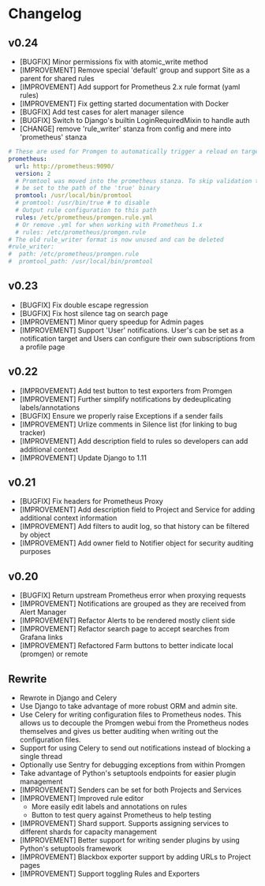 # Changelog

## v0.24
* [BUGFIX] Minor permissions fix with atomic_write method
* [IMPROVEMENT] Remove special 'default' group and support Site as a parent for shared rules
* [IMPROVEMENT] Add support for Prometheus 2.x rule format (yaml rules)
* [IMPROVEMENT] Fix getting started documentation with Docker
* [BUGFIX] Add test cases for alert manager silence
* [BUGFIX] Switch to Django's builtin LoginRequiredMixin to handle auth
* [CHANGE] remove 'rule_writer' stanza from config and mere into 'prometheus' stanza

```yaml
# These are used for Promgen to automatically trigger a reload on target changes
prometheus:
  url: http://prometheus:9090/
  version: 2
  # Promtool was moved into the prometheus stanza. To skip validation this can
  # be set to the path of the 'true' binary
  promtool: /usr/local/bin/promtool
  # promtool: /usr/bin/true # to disable
  # Output rule configuration to this path
  rules: /etc/prometheus/promgen.rule.yml
  # Or remove .yml for when working with Prometheus 1.x
  # rules: /etc/prometheus/promgen.rule
# The old rule_writer format is now unused and can be deleted
#rule_writer:
#  path: /etc/prometheus/promgen.rule
#  promtool_path: /usr/local/bin/promtool
```


## v0.23
* [BUGFIX] Fix double escape regression
* [BUGFIX] Fix host silence tag on search page
* [IMPROVEMENT] Minor query speedup for Admin pages
* [IMPROVEMENT] Support 'User' notifications. User's can be set as a notification target and Users can configure their own subscriptions from a profile page

## v0.22

* [IMPROVEMENT] Add test button to test exporters from Promgen
* [IMPROVEMENT] Further simplify notifications by dedeuplicating labels/annotations
* [BUGFIX] Ensure we properly raise Exceptions if a sender fails
* [IMPROVEMENT] Urlize comments in Silence list (for linking to bug tracker)
* [IMPROVEMENT] Add description field to rules so developers can add additional context
* [IMPROVEMENT] Update Django to 1.11

## v0.21

* [BUGFIX] Fix headers for Prometheus Proxy
* [IMPROVEMENT] Add description field to Project and Service for adding additional context information
* [IMPROVEMENT] Add filters to audit log, so that history can be filtered by object
* [IMPROVEMENT] Add owner field to Notifier object for security auditing purposes

## v0.20

* [BUGFIX] Return upstream Prometheus error when proxying requests
* [IMPROVEMENT] Notifications are grouped as they are received from Alert Manager
* [IMPROVEMENT] Refactor Alerts to be rendered mostly client side
* [IMPROVEMENT] Refactor search page to accept searches from Grafana links
* [IMPROVEMENT] Refactored Farm buttons to better indicate local (promgen) or remote

## Rewrite
*  Rewrote in Django and Celery
  * Use Django to take advantage of more robust ORM and admin site.
  * Use Celery for writing configuration files to Prometheus nodes. This allows
    us to decouple the Promgen webui from the Prometheus nodes themselves and
    gives us better auditing when writing out the configuration files.
  * Support for using Celery to send out notifications instead of blocking a
    single thread
  * Optionally use Sentry for debugging exceptions from within Promgen
  * Take advantage of Python's setuptools endpoints for easier plugin management
* [IMPROVEMENT] Senders can be set for both Projects and Services
* [IMPROVEMENT] Improved rule editor
  * More easily edit labels and annotations on rules
  * Button to test query against Prometheus to help testing
* [IMPROVEMENT] Shard support. Supports assigning services to different shards
  for capacity management
* [IMPROVEMENT] Better support for writing sender plugins by using Python's
  setuptools framework
* [IMPROVEMENT] Blackbox exporter support by adding URLs to Project pages
* [IMPROVEMENT] Support toggling Rules and Exporters
